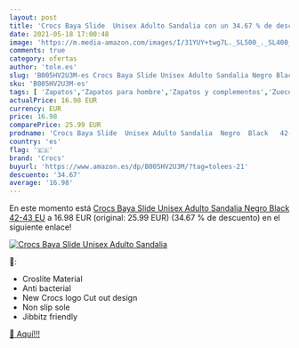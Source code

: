 ```yaml
---
layout: post
title: 'Crocs Baya Slide  Unisex Adulto Sandalia con un 34.67 % de descuento'
date: 2021-05-18 17:00:48
image: 'https://m.media-amazon.com/images/I/31YUY+twg7L._SL500_._SL400_.jpg'
comments: true
category: ofertas
author: 'tole.es'
slug: 'B005HV2U3M-es Crocs Baya Slide Unisex Adulto Sandalia Negro Black 42-43 EU'
sku: 'B005HV2U3M-es'
tags: [ 'Zapatos','Zapatos para hombre','Zapatos y complementos','Zuecos y mules para hombre','crocs','sandalia', ]
actualPrice: 16.98 EUR
currency: EUR
price: 16.98
comparePrice: 25.99 EUR
prodname: 'Crocs Baya Slide  Unisex Adulto Sandalia  Negro  Black   42-43 EU'
country: 'es'
flag: '🇪🇸'
brand: 'Crocs'
buyurl: 'https://www.amazon.es/dp/B005HV2U3M/?tag=tolees-21'
descuento: '34.67'
average: '16.98'
---
```


En este momento está [Crocs Baya Slide  Unisex Adulto Sandalia  Negro  Black   42-43 EU](https://www.amazon.es/dp/B005HV2U3M/?tag=tolees-21) a 16.98 EUR (original: 25.99 EUR) (34.67 %  de descuento) en el siguiente enlace!

[![Crocs Baya Slide  Unisex Adulto Sandalia](https://m.media-amazon.com/images/I/31YUY+twg7L._SL500_._SL400_.jpg)](https://www.amazon.es/dp/B005HV2U3M/?tag=tolees-21)

🔎:

- Croslite Material
- Anti bacterial
- New Crocs logo Cut out design
- Non slip sole
- Jibbitz friendly

[🛒 Aquí!!!](https://www.amazon.es/dp/B005HV2U3M/?tag=tolees-21)
